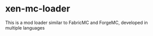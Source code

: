 # xen-mc-loader
This is a mod loader similar to FabricMC and ForgeMC, developed in multiple languages
